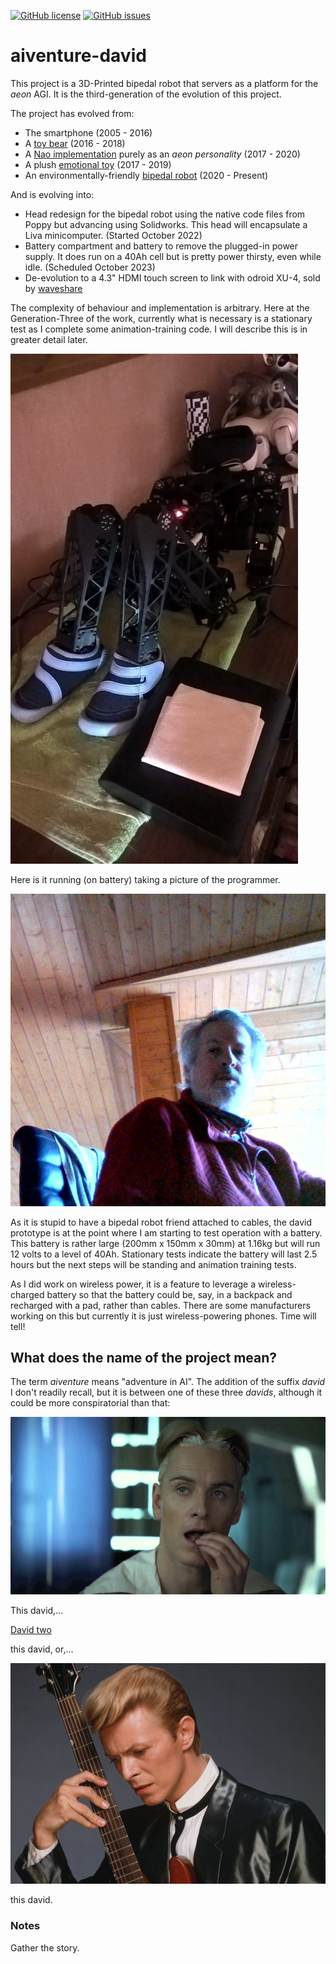 [![GitHub license](https://img.shields.io/github/license/cartheur/aiventure-david)](https://github.com/cartheur/aiventure-david/blob/main/LICENSE.txt)
[![GitHub issues](https://img.shields.io/github/issues/cartheur/aiventure-david)](https://github.com/cartheur/aiventure-david/issues)

# aiventure-david

This project is a 3D-Printed bipedal robot that servers as a platform for the _aeon_ AGI. It is the third-generation of the evolution of this project.

The project has evolved from:

* The smartphone (2005 - 2016)
* A [toy bear](https://github.com/cartheur/henry) (2016 - 2018)
* A [Nao implementation](https://rumble.com/c/c-2434744) purely as an _aeon personality_ (2017 - 2020)
* A plush [emotional toy](https://emotional.toys) (2017 - 2019)
* An environmentally-friendly [bipedal robot](https://github.com/cartheur/aiventure-david) (2020 - Present)

And is evolving into:

* Head redesign for the bipedal robot using the native code files from Poppy but advancing using Solidworks. This head will encapsulate a Liva minicomputer. (Started October 2022)
* Battery compartment and battery to remove the plugged-in power supply. It does run on a 40Ah cell but is pretty power thirsty, even while idle. (Scheduled October 2023)
* De-evolution to a 4.3" HDMI touch screen to link with odroid XU-4, sold by [waveshare](https://www.waveshare.com/4.3inch-HDMI-LCD-B.htm)

The complexity of behaviour and implementation is arbitrary. Here at the Generation-Three of the work, currently what is necessary is a stationary test as I complete some animation-training code. I will describe this is in greater detail later.

 ![no cables!](/media/on-battery.jpg "Staging for battery check")

Here is it running (on battery) taking a picture of the programmer.

![m.e](/media/hallome-m.jpg "Who's that handsome monkey?")

As it is stupid to have a bipedal robot friend attached to cables, the david prototype is at the point where I am starting to test operation with a battery. This battery is rather large (200mm x 150mm x 30mm) at 1.16kg but will run 12 volts to a level of 40Ah. Stationary tests indicate the battery will last 2.5 hours but the next steps will be standing and animation training tests.

As I did work on wireless power, it is a feature to leverage a wireless-charged battery so that the battery could be, say, in a backpack and recharged with a pad, rather than cables. There are some manufacturers working on this but currently it is just wireless-powering phones. Time will tell!

## What does the name of the project mean?

The term *aiventure* means "adventure in AI". The addition of the suffix *david* I don't readily recall, but it is between one of these three _davids_, although it could be more conspiratorial than that:

![David one](/media/david-1.jpg "This david,")

This david,...

[David two](/media/david-2.jpg "this david, or,")

this david, or,...

![David three](/media/david-6.jpg "this david.")

this david.

### Notes

Gather the story.
